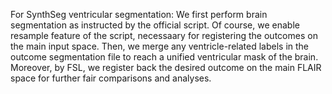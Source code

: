 For SynthSeg ventricular segmentation:
We first perform brain segmentation as instructed by the official script. Of course, we enable resample feature of the script, necessaary for registering the outcomes on the main input space.
Then, we merge any ventricle-related labels in the outcome segmentation file to reach a unified ventricular mask of the brain.
Moreover, by FSL, we register back the desired outcome on the main FLAIR space for further fair comparisons and analyses.